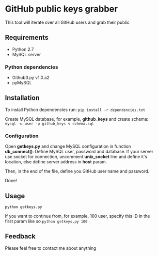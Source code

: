 # GitHub public keys grabber
This tool will iterate over all GitHub users and grab their public

## Requirements
- Python 2.7
- MySQL server

### Python dependencies
- Github3.py v1.0.a2
- pyMySQL

## Installation
To install Python dependencies run:
`pip install -r dependencies.txt`

Create MySQL database, for example, **github_keys** and create schema:
`mysql -u user -p github_keys < schema.sql`

### Configuration
Open **getkeys.py** and change MySQL configuration in function **db_connect()**:
Define MySQL user, password and database.
If your server use socket for connection, uncomment **unix_socket** line and define it's location, 
else define server address in **host** param.

Then, in the end of the file, define you GitHub user name and password.

Done!

## Usage
`python getkeys.py`

If you want to continue from, for example, 100 user, specify this ID in the first param like so
`python getkeys.py 100`

## Feedback
Please feel free to contact me about anything